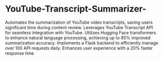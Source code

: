 # YouTube-Transcript-Summarizer-
Automates the summarization of YouTube video transcripts, saving users significant time during content review.
Leverages YouTube Transcript API for seamless integration with YouTube.
Utilizes Hugging Face transformers to enhance natural language processing, achieving up to 85% improved summarization accuracy.
Implements a Flask backend to efficiently manage over 100 API requests daily.
Enhances user experience with a 20% faster response time
